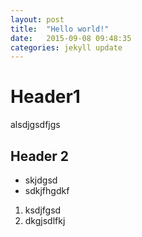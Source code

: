 ```yaml
---
layout: post
title:  "Hello world!"
date:   2015-09-08 09:48:35
categories: jekyll update
---
```


# Header1


alsdjgsdfjgs


## Header 2

* skjdgsd
* sdkjfhgdkf


1. ksdjfgsd
2. dkgjsdlfkj
